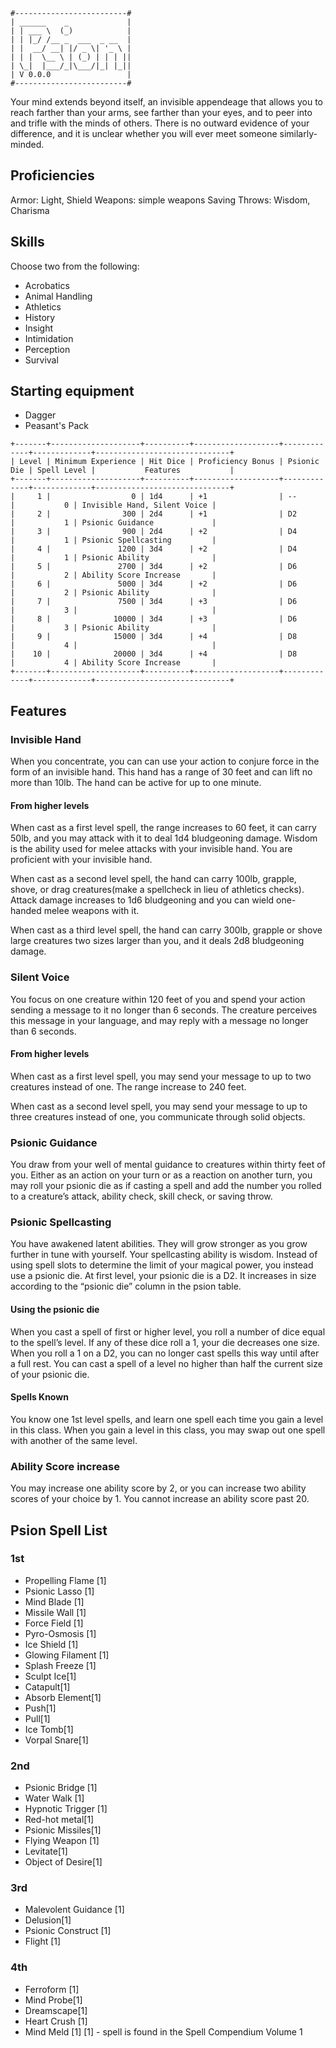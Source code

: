 ```
#-------------------------#
| ______    _             |
| | ___ \  (_)            |
| | |_/ /__ _  ___  _ __  |
| |  __/ __| |/ _ \| '_ \ |
| | |  \__ \ | (_) | | | ||
| \_|  |___/_|\___/|_| |_||
| V 0.0.0                 |
#-------------------------#
```
Your mind extends beyond itself, an invisible appendeage that allows you to
reach farther than your arms, see farther than your eyes, and to peer into and
trifle with the minds of others. There is no outward evidence of your
difference, and it is unclear whether you will ever meet someone
similarly-minded.

## Proficiencies
Armor: Light, Shield
Weapons: simple weapons
Saving Throws: Wisdom, Charisma

## Skills
Choose two from the following:
- Acrobatics
- Animal Handling
- Athletics
- History
- Insight
- Intimidation
- Perception
- Survival

## Starting equipment
- Dagger
- Peasant's Pack

```
+-------+--------------------+----------+-------------------+-------------+-------------+------------------------------+
| Level | Minimum Experience | Hit Dice | Proficiency Bonus | Psionic Die | Spell Level |           Features           |
+-------+--------------------+----------+-------------------+-------------+-------------+------------------------------+
|     1 |                  0 | 1d4      | +1                | --          |           0 | Invisible Hand, Silent Voice |
|     2 |                300 | 2d4      | +1                | D2          |           1 | Psionic Guidance             |
|     3 |                900 | 2d4      | +2                | D4          |           1 | Psionic Spellcasting         |
|     4 |               1200 | 3d4      | +2                | D4          |           1 | Psionic Ability              |
|     5 |               2700 | 3d4      | +2                | D6          |           2 | Ability Score Increase       |
|     6 |               5000 | 3d4      | +2                | D6          |           2 | Psionic Ability              |
|     7 |               7500 | 3d4      | +3                | D6          |           3 |                              |
|     8 |              10000 | 3d4      | +3                | D6          |           3 | Psionic Ability              |
|     9 |              15000 | 3d4      | +4                | D8          |           4 |                              |
|    10 |              20000 | 3d4      | +4                | D8          |           4 | Ability Score Increase       |
+-------+--------------------+----------+-------------------+-------------+-------------+------------------------------+
```

## Features


### Invisible Hand
When you concentrate, you can can use your action to conjure force in the form
of an invisible hand. This hand has a range of 30 feet and can lift no more 
than 10lb. The hand can be active for up to one minute.

#### From higher levels
When cast as a first level spell, the range increases to 60 feet, it can carry
50lb, and you may attack with it to deal 1d4 bludgeoning damage. Wisdom is
the ability used for melee attacks with your invisible hand. You are proficient
with your invisible hand.

When cast as a second level spell, the hand can carry 100lb, grapple, shove, or
drag creatures(make a spellcheck in lieu of athletics checks). Attack damage 
increases to 1d6 bludgeoning and you can wield one-handed melee weapons with it.

When cast as a third level spell, the hand can carry 300lb, grapple or shove
large creatures two sizes larger than you, and it deals 2d8 bludgeoning damage.

### Silent Voice
You focus on one creature within 120 feet of you and spend your action sending
a message to it no longer than 6 seconds. The creature perceives this message
in your language, and may reply with a message no longer than 6 seconds.

#### From higher levels
When cast as a first level spell, you may send your message to up to two
creatures instead of one. The range increase to 240 feet.

When cast as a second level spell, you may send your message to up to three
creatures instead of one, you communicate through solid objects.

### Psionic Guidance
You draw from your well of mental guidance to creatures within thirty feet of 
you. Either as an action on your turn or as a reaction on another turn, you may 
roll your psionic die as if casting a spell and add the number you rolled to a 
creature’s attack, ability check, skill check, or saving throw.

### Psionic Spellcasting
You have awakened latent abilities. They will grow stronger as you grow further
in tune with yourself. Your spellcasting ability is wisdom. Instead of using 
spell slots to determine the limit of your magical power, you instead use a 
psionic die. At first level, your psionic die is a D2. It increases in size 
according to the “psionic die” column in the psion table.


#### Using the psionic die
When you cast a spell of first or higher level, you roll a number of dice equal
to the spell’s level. If any of these dice roll a 1, your die decreases one 
size. When you roll a 1 on a D2, you can no longer cast spells this way until 
after a full rest. You can cast a spell of a level no higher than half the 
current size of your psionic die. 

#### Spells Known
You know one 1st level spells, and learn one spell each time you gain a level 
in this class. When you gain a level in this class, you may swap out one spell 
with another of the same level.

### Ability Score increase
You may increase one ability score by 2, or you can increase two ability scores 
of your choice by 1. You cannot increase an ability score past 20.

## Psion Spell List

### 1st
- Propelling Flame [1]
- Psionic Lasso [1]
- Mind Blade [1]
- Missile Wall [1]
- Force Field [1]
- Pyro-Osmosis [1]
- Ice Shield [1]
- Glowing Filament [1]
- Splash Freeze [1]
- Sculpt Ice[1]
- Catapult[1]
- Absorb Element[1]
- Push[1]
- Pull[1]
- Ice Tomb[1]
- Vorpal Snare[1]
### 2nd
- Psionic Bridge [1]
- Water Walk [1]
- Hypnotic Trigger [1]
- Red-hot metal[1]
- Psionic Missiles[1]
- Flying Weapon [1]
- Levitate[1]
- Object of Desire[1]
### 3rd
- Malevolent Guidance [1]
- Delusion[1]
- Psionic Construct [1]
- Flight [1]
### 4th
- Ferroform [1]
- Mind Probe[1]
- Dreamscape[1]
- Heart Crush [1]
- Mind Meld [1]
[1] - spell is found in the Spell Compendium Volume 1